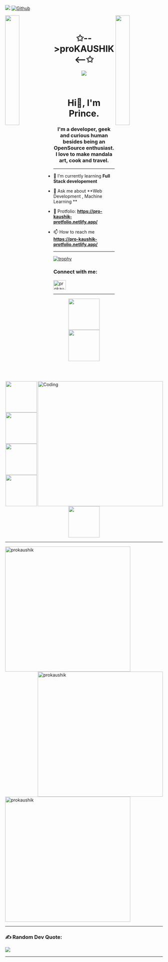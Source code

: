 ![](https://komarev.com/ghpvc/?username=prokaushik)
[![Github](https://img.shields.io/github/followers/prokaushik?label=Follow&style=social)](https://github.com/prokaushik)


<img align="left" src="https://user-images.githubusercontent.com/65187002/144930161-2f783401-8d27-4fdf-a2f7-cc0ba32f1f1f.gif" width="30%" style="display:inline;"><img align="right" src="https://user-images.githubusercontent.com/65187002/144930161-2f783401-8d27-4fdf-a2f7-cc0ba32f1f1f.gif" width="30%" style="display:inline;">
<br>
<p align="center">
    <h1 align="center">✩-->proKAUSHIK<--✩</h1>
</p>
<p align="center">
    <img src="https://readme-typing-svg.herokuapp.com/?lines=;Welcome+to+my+profile!;Have+a+look+around!&font=Fira%20Code&color=%23D62F79&center=true&width=280&height=50">
</p>

<br>
<h1 align="center">Hi👋, I'm Prince. </h1>
<h3 align="center">I'm a developer, geek and curious human besides being an OpenSource enthusiast. I love to make mandala art, cook and travel.</h3>
<hr>
<img align="right" alt="Coding" width="400" src="https://img.freepik.com/free-vector/programmer-working-with-cms_52683-23279.jpg?w=740&t=st=1676917024~exp=1676917624~hmac=1f92a8e1128bb8c55cd3f865abcf92c474fb08e5695e62a0e2477307fc4d28db">



- 🌱 I’m currently learning **Full Stack developement**

- 💬 Ask me about **Web Development , Machine Learning **
  
- 🔭 Protfolio: **<a>https://pro-kaushik-protfolio.netlify.app/<a/>**

- 📫 How to reach me **<a>https://pro-kaushik-protfolio.netlify.app/<a/>**
<hr>

[![trophy](https://github-profile-trophy.vercel.app/?username=prokaushik&theme=dracula)](https://github.com/ryo-ma/github-profile-trophy)


<h3 align="left">Connect with me:</h3>
<p align="left">
<a href="https://www.linkedin.com/in/prince-kaushik-9a3176249/" target="blank"><img align="center" src="https://raw.githubusercontent.com/rahuldkjain/github-profile-readme-generator/master/src/images/icons/Social/linked-in-alt.svg" alt="prokaushhik" height="30" width="40" /></a>
<!-- <a href="https://instagram.com/ssh.harshu" target="blank"><img align="center" src="https://raw.githubusercontent.com/rahuldkjain/github-profile-readme-generator/master/src/images/icons/Social/instagram.svg" alt="ssh.harhsu" height="30" width="40" /></a>
<a href="https://www.codechef.com/users/ghsharma" target="blank"><img align="center" src="https://cdn.jsdelivr.net/npm/simple-icons@3.1.0/icons/codechef.svg" alt="ghsharma" height="30" width="40" /></a>
<a href="https://www.hackerrank.com/govindharsh42" target="blank"><img align="center" src="https://raw.githubusercontent.com/rahuldkjain/github-profile-readme-generator/master/src/images/icons/Social/hackerrank.svg" alt="govindharsh42" height="30" width="40" /></a>
<a href="https://www.leetcode.com/dev_harshu" target="blank"><img align="center" src="https://raw.githubusercontent.com/rahuldkjain/github-profile-readme-generator/master/src/images/icons/Social/leet-code.svg" alt="dev_harshu" height="30" width="40" /></a>
<a href="https://auth.geeksforgeeks.org/user/govindharsh42" target="blank"><img align="center" src="https://raw.githubusercontent.com/rahuldkjain/github-profile-readme-generator/master/src/images/icons/Social/geeks-for-geeks.svg" alt="govindharsh42" height="30" width="40" /></a>
<a href="https://discord.gg/gh_sharma#9383" target="blank"><img align="center" src="https://raw.githubusercontent.com/rahuldkjain/github-profile-readme-generator/master/src/images/icons/Social/discord.svg" alt="gh_sharma#9383" height="30" width="40" /></a> -->
</p>

<hr>

<p align="center">
  <img src="https://media3.giphy.com/media/ln7z2eWriiQAllfVcn/200w.webp" width="100"><img src="https://i.giphy.com/media/LMt9638dO8dftAjtco/200.webp" width="100"><img src="https://i.giphy.com/media/eNAsjO55tPbgaor7ma/200w.webp" width="100"><img src="https://i.giphy.com/media/VgGthkhUvGgOit7Y9i/200.webp" width="100"><img src="https://media3.giphy.com/media/kdFc8fubgS31b8DsVu/giphy.webp" width="100"><img src="https://i.giphy.com/media/KzJkzjggfGN5Py6nkT/200.webp" width="100"><img src="https://i.giphy.com/media/IdyAQJVN2kVPNUrojM/200.webp" width="100">
</p>


<hr>

<p><img align="left" width="400px" src="https://github-readme-stats.vercel.app/api/top-langs?username=prokaushik&theme=dracula&show_icons=true&locale=en&layout=compact" alt="prokaushik" /></p>

<p>&nbsp;<img align="right" width="400px" src="https://github-readme-stats.vercel.app/api?username=prokaushik&theme=dracula&show_icons=true&locale=en" alt="prokaushik" /></p>

<p><img align="center" width="400px" src="https://github-readme-streak-stats.herokuapp.com/?user=prokaushik&theme=dracula" alt="prokaushik" /></p>

<hr>

### ✍️ Random Dev Quote:
![](https://quotes-github-readme.vercel.app/api?type=horizontal&theme=radical)
<hr>
